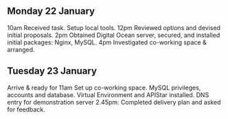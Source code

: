Monday 22 January
-----------------

10am Received task. Setup local tools.
12pm Reviewed options and devised initial proposals.
2pm Obtained Digital Ocean server, secured, and installed initial packages: Nginx, MySQL.
4pm Investigated co-working space & arranged.

Tuesday 23 January
------------------

Arrive & ready for 11am
Set up co-working space. 
MySQL privileges, accounts and database.
Virtual Environment and APIStar installed.
DNS entry for demonstration server
2.45pm: Completed delivery plan and asked for feedback.

